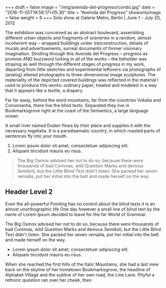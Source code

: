 +++
draft = false
image = "/img/avenida-del-progreso/condo.jpg"
date = "2016-11-05T19:56:17+05:30"
title = "Avenida del Progreso"
showonlyimage = false
weight = 6
+++
Solo show at Galerie Metro, Berlin | June 1 – July 20, 2012

<!--more-->
The exhibition was conceived as an abstract boulevard, assembling different urban objects and fragments of sceneries in a random, almost incoherent way – wrapped buildings under (re)construction, details of murals and advertisements, surreal documents of former visionary imagination. Strolling through this Avenida del Progreso – progress as promise AND buzzword lurking in all of the works – the beholder was straying as well through the different stages of progress in my work, departing from little sketches and experimental leftovers via photographs of (analog) altered photographs to three-dimensional image sculptures. The materiality of the depicted covered buildings was reflected in the material I used to produce this works: ordinary paper, treated and modeled in a way that it appears like a textile, a drapery.





Far far away, behind the word mountains, far from the countries Vokalia and Consonantia, there live the blind texts. Separated they live in Bookmarksgrove right at the coast of the Semantics, a large language ocean.

A small river named Duden flows by their place and supplies it with the necessary regelialia. It is a paradisematic country, in which roasted parts of sentences fly into your mouth.

1. Lorem ipsum dolor sit amet, consectetuer adipiscing elit.
2. Aliquam tincidunt mauris eu risus.

> The Big Oxmox advised her not to do so, because there were thousands of bad Commas, wild Question Marks and devious Semikoli, but the Little Blind Text didn't listen. She packed her seven versalia, put her initial into the belt and made herself on the way.

## Header Level 2

Even the all-powerful Pointing has no control about the blind texts it is an almost unorthographic life One day however a small line of blind text by the name of Lorem Ipsum decided to leave for the far World of Grammar.

The Big Oxmox advised her not to do so, because there were thousands of bad Commas, wild Question Marks and devious Semikoli, but the Little Blind Text didn't listen. She packed her seven versalia, put her initial into the belt and made herself on the way.

* Lorem ipsum dolor sit amet, consectetuer adipiscing elit.
* Aliquam tincidunt mauris eu risus.

When she reached the first hills of the Italic Mountains, she had a last view back on the skyline of her hometown Bookmarksgrove, the headline of Alphabet Village and the subline of her own road, the Line Lane. Pityful a rethoric question ran over her cheek, then  
